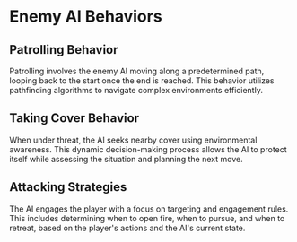 # Enemy AI Behaviors

## Patrolling Behavior
Patrolling involves the enemy AI moving along a predetermined path, looping back to the start once the end is reached. This behavior utilizes pathfinding algorithms to navigate complex environments efficiently.

## Taking Cover Behavior
When under threat, the AI seeks nearby cover using environmental awareness. This dynamic decision-making process allows the AI to protect itself while assessing the situation and planning the next move.

## Attacking Strategies
The AI engages the player with a focus on targeting and engagement rules. This includes determining when to open fire, when to pursue, and when to retreat, based on the player's actions and the AI's current state.
